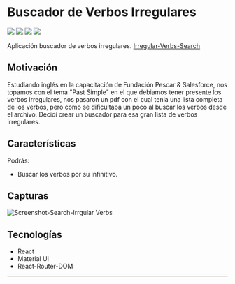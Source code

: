 # Buscador de Verbos Irregulares
![](https://img.shields.io/badge/-HTML-orange) ![](https://img.shields.io/badge/-React-blue) ![](https://img.shields.io/badge/-JS-yellow)  ![](https://img.shields.io/badge/-CSS-green)

Aplicación buscador de verbos irregulares. [Irregular-Verbs-Search](https://irregular-verbs-pescar.web.app/)

## Motivación
Estudiando inglés en la capacitación de Fundación Pescar & Salesforce, nos topamos con el tema "Past Simple" en el que debiamos tener presente los verbos irregulares, nos pasaron un pdf con el cual tenia una lista completa de los verbos, pero como se dificultaba un poco al buscar los verbos desde el archivo. Decidí crear un buscador para esa gran lista de verbos irregulares.

## Características
Podrás:
- Buscar los verbos por su infinitivo.


## Capturas
![Screenshot-Search-Irrgular Verbs](https://prnt.sc/wBsmwdjZvKIk)

## Tecnologías
- React
- Material UI
- React-Router-DOM


------------

